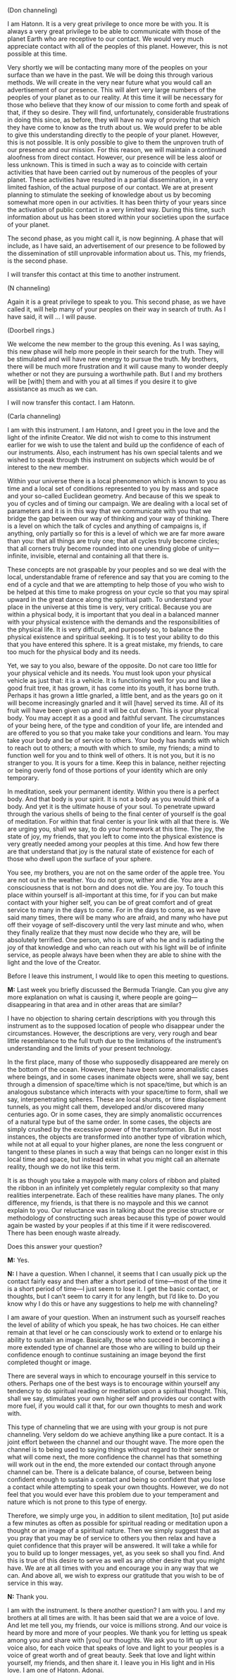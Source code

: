 <p class="channel-type">(Don channeling)</p>
<p>I am Hatonn. It is a very great privilege to once more be with you. It is always a very great privilege to be able to communicate with those of the planet Earth who are receptive to our contact. We would very much appreciate contact with all of the peoples of this planet. However, this is not possible at this time.</p>
<p>Very shortly we will be contacting many more of the peoples on your surface than we have in the past. We will be doing this through various methods. We will create in the very near future what you would call an advertisement of our presence. This will alert very large numbers of the peoples of your planet as to our reality. At this time it will be necessary for those who believe that they know of our mission to come forth and speak of that, if they so desire. They will find, unfortunately, considerable frustrations in doing this since, as before, they will have no way of proving that which they have come to know as the truth about us. We would prefer to be able to give this understanding directly to the people of your planet. However, this is not possible. It is only possible to give to them the unproven truth of our presence and our mission. For this reason, we will maintain a continued aloofness from direct contact. However, our presence will be less aloof or less unknown. This is timed in such a way as to coincide with certain activities that have been carried out by numerous of the peoples of your planet. These activities have resulted in a partial dissemination, in a very limited fashion, of the actual purpose of our contact. We are at present planning to stimulate the seeking of knowledge about us by becoming somewhat more open in our activities. It has been thirty of your years since the activation of public contact in a very limited way. During this time, such information about us has been stored within your societies upon the surface of your planet.</p>
<p>The second phase, as you might call it, is now beginning. A phase that will include, as I have said, an advertisement of our presence to be followed by the dissemination of still unprovable information about us. This, my friends, is the second phase.</p>
<p>I will transfer this contact at this time to another instrument.</p>
<p class="channel-type">(N channeling)</p>
<p>Again it is a great privilege to speak to you. This second phase, as we have called it, will help many of your peoples on their way in search of truth. As I have said, it will … I will pause.</p>
<p class="comment">(Doorbell rings.)</p>
<p>We welcome the new member to the group this evening. As I was saying, this new phase will help more people in their search for the truth. They will be stimulated and will have new energy to pursue the truth. My brothers, there will be much more frustration and it will cause many to wonder deeply whether or not they are pursuing a worthwhile path. But I and my brothers will be [with] them and with you at all times if you desire it to give assistance as much as we can.</p>
<p>I will now transfer this contact. I am Hatonn.</p>
<p class="channel-type">(Carla channeling)</p>
<p>I am with this instrument. I am Hatonn, and I greet you in the love and the light of the infinite Creator. We did not wish to come to this instrument earlier for we wish to use the talent and build up the confidence of each of our instruments. Also, each instrument has his own special talents and we wished to speak through this instrument on subjects which would be of interest to the new member.</p>
<p>Within your universe there is a local phenomenon which is known to you as time and a local set of conditions represented to you by mass and space and your so-called Euclidean geometry. And because of this we speak to you of cycles and of timing our campaign. We are dealing with a local set of parameters and it is in this way that we communicate with you that we bridge the gap between our way of thinking and your way of thinking. There is a level on which the talk of cycles and anything of campaigns is, if anything, only partially so for this is a level of which we are far more aware than you: that all things are truly one; that all cycles truly become circles; that all corners truly become rounded into one unending globe of unity—infinite, invisible, eternal and containing all that there is.</p>
<p>These concepts are not graspable by your peoples and so we deal with the local, understandable frame of reference and say that you are coming to the end of a cycle and that we are attempting to help those of you who wish to be helped at this time to make progress on your cycle so that you may spiral upward in the great dance along the spiritual path. To understand your place in the universe at this time is very, very critical. Because you are within a physical body, it is important that you deal in a balanced manner with your physical existence with the demands and the responsibilities of the physical life. It is very difficult, and purposely so, to balance the physical existence and spiritual seeking. It is to test your ability to do this that you have entered this sphere. It is a great mistake, my friends, to care too much for the physical body and its needs.</p>
<p>Yet, we say to you also, beware of the opposite. Do not care too little for your physical vehicle and its needs. You must look upon your physical vehicle as just that: it is a vehicle. It is functioning well for you and like a good fruit tree, it has grown, it has come into its youth, it has borne truth. Perhaps it has grown a little gnarled, a little bent, and as the years go on it will become increasingly gnarled and it will [have] served its time. All of its fruit will have been given up and it will be cut down. This is your physical body. You may accept it as a good and faithful servant. The circumstances of your being here, of the type and condition of your life, are intended and are offered to you so that you make take your conditions and learn. You may take your body and be of service to others. Your body has hands with which to reach out to others; a mouth with which to smile, my friends; a mind to function well for you and to think well of others. It is not you, but it is no stranger to you. It is yours for a time. Keep this in balance, neither rejecting or being overly fond of those portions of your identity which are only temporary.</p>
<p>In meditation, seek your permanent identity. Within you there is a perfect body. And that body is your spirit. It is not a body as you would think of a body. And yet it is the ultimate house of your soul. To penetrate upward through the various shells of being to the final center of yourself is the goal of meditation. For within that final center is your link with all that there is. We are urging you, shall we say, to do your homework at this time. The joy, the state of joy, my friends, that you left to come into the physical existence is very greatly needed among your peoples at this time. And how few there are that understand that joy is the natural state of existence for each of those who dwell upon the surface of your sphere.</p>
<p>You see, my brothers, you are not on the same order of the apple tree. You are not out in the weather. You do not grow, wither and die. You are a consciousness that is not born and does not die. You are joy. To touch this place within yourself is all-important at this time, for if you can but make contact with your higher self, you can be of great comfort and of great service to many in the days to come. For in the days to come, as we have said many times, there will be many who are afraid, and many who have put off their voyage of self-discovery until the very last minute and who, when they finally realize that they must now decide who they are, will be absolutely terrified. One person, who is sure of who he and is radiating the joy of that knowledge and who can reach out with his light will be of infinite service, as people always have been when they are able to shine with the light and the love of the Creator.</p>
<p>Before I leave this instrument, I would like to open this meeting to questions.</p>
<p><strong>M:</strong> Last week you briefly discussed the Bermuda Triangle. Can you give any more explanation on what is causing it, where people are going—disappearing in that area and in other areas that are similar?</p>
<p>I have no objection to sharing certain descriptions with you through this instrument as to the supposed location of people who disappear under the circumstances. However, the descriptions are very, very rough and bear little resemblance to the full truth due to the limitations of the instrument’s understanding and the limits of your present technology.</p>
<p>In the first place, many of those who supposedly disappeared are merely on the bottom of the ocean. However, there have been some anomalistic cases where beings, and in some cases inanimate objects were, shall we say, bent through a dimension of space/time which is not space/time, but which is an analogous substance which interacts with your space/time to form, shall we say, interpenetrating spheres. These are local shunts, or time displacement tunnels, as you might call them, developed and/or discovered many centuries ago. Or in some cases, they are simply anomalistic occurrences of a natural type but of the same order. In some cases, the objects are simply crushed by the excessive power of the transformation. But in most instances, the objects are transformed into another type of vibration which, while not at all equal to your higher planes, are none the less congruent or tangent to these planes in such a way that beings can no longer exist in this local time and space, but instead exist in what you might call an alternate reality, though we do not like this term.</p>
<p>It is as though you take a maypole with many colors of ribbon and plaited the ribbon in an infinitely yet completely regular complexity so that many realities interpenetrate. Each of these realities have many planes. The only difference, my friends, is that there is no maypole and this we cannot explain to you. Our reluctance was in talking about the precise structure or methodology of constructing such areas because this type of power would again be wasted by your peoples if at this time if it were rediscovered. There has been enough waste already.</p>
<p>Does this answer your question?</p>
<p><strong>M:</strong> Yes.</p>
<p><strong>N:</strong> I have a question. When I channel, it seems that I can usually pick up the contact fairly easy and then after a short period of time—most of the time it is a short period of time—I just seem to lose it. I get the basic contact, or thoughts, but I can’t seem to carry it for any length, but I’d like to. Do you know why I do this or have any suggestions to help me with channeling?</p>
<p>I am aware of your question. When an instrument such as yourself reaches the level of ability of which you speak, he has two choices. He can either remain at that level or he can consciously work to extend or to enlarge his ability to sustain an image. Basically, those who succeed in becoming a more extended type of channel are those who are willing to build up their confidence enough to continue sustaining an image beyond the first completed thought or image.</p>
<p>There are several ways in which to encourage yourself in this service to others. Perhaps one of the best ways is to encourage within yourself any tendency to do spiritual reading or meditation upon a spiritual thought. This, shall we say, stimulates your own higher self and provides our contact with more fuel, if you would call it that, for our own thoughts to mesh and work with.</p>
<p>This type of channeling that we are using with your group is not pure channeling. Very seldom do we achieve anything like a pure contact. It is a joint effort between the channel and our thought wave. The more open the channel is to being used to saying things without regard to their sense or what will come next, the more confidence the channel has that something will work out in the end, the more extended our contact through anyone channel can be. There is a delicate balance, of course, between being confident enough to sustain a contact and being so confident that you lose a contact while attempting to speak your own thoughts. However, we do not feel that you would ever have this problem due to your temperament and nature which is not prone to this type of energy.</p>
<p>Therefore, we simply urge you, in addition to silent meditation, [to] put aside a few minutes as often as possible for spiritual reading or meditation upon a thought or an image of a spiritual nature. Then we simply suggest that as you pray that you may be of service to others you then relax and have a quiet confidence that this prayer will be answered. It will take a while for you to build up to longer messages, yet, as you seek so shall you find. And this is true of this desire to serve as well as any other desire that you might have. We are at all times with you and encourage you in any way that we can. And above all, we wish to express our gratitude that you wish to be of service in this way.</p>
<p><strong>N:</strong> Thank you.</p>
<p>I am with the instrument. Is there another question? I am with you. I and my brothers at all times are with. It has been said that we are a voice of love. And let me tell you, my friends, our voice is millions strong. And our voice is heard by more and more of your peoples. We thank you for letting us speak among you and share with [you] our thoughts. We ask you to lift up your voice also, for each voice that speaks of love and light to your peoples is a voice of great worth and of great beauty. Seek that love and light within yourself, my friends, and then share it. I leave you in His light and in His love. I am one of Hatonn. Adonai.</p>